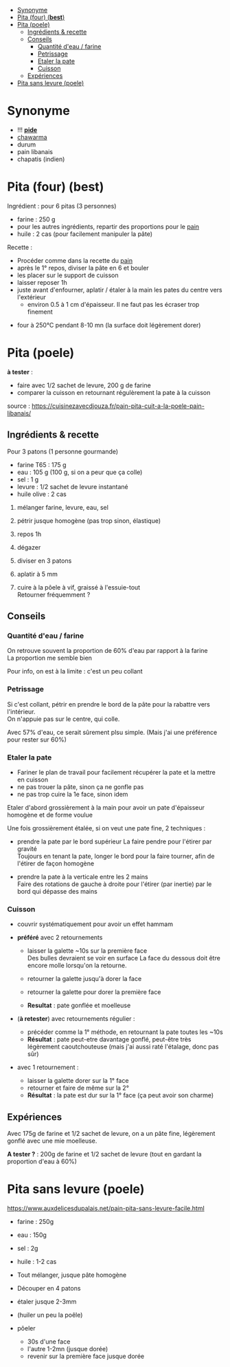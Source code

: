 
<!-- vim-markdown-toc GFM -->

* [Synonyme](#synonyme)
* [Pita (four) (**best**)](#pita-four-best)
* [Pita (poele)](#pita-poele)
    * [Ingrédients & recette](#ingrédients--recette)
    * [Conseils](#conseils)
        * [Quantité d'eau / farine](#quantité-deau--farine)
        * [Petrissage](#petrissage)
        * [Etaler la pate](#etaler-la-pate)
        * [Cuisson](#cuisson)
    * [Expériences](#expériences)
* [Pita sans levure (poele)](#pita-sans-levure-poele)

<!-- vim-markdown-toc -->

# Synonyme
- !!! **[pide](https://cuisinezavecdjouza.fr/recette-pain-a-kebab-maison)**
- [chawarma](https://cuisinezavecdjouza.fr/pain-au-yaourt-a-la-poele/)
- durum
- pain libanais
- chapatis (indien)


# Pita (four) (**best**)

Ingrédient : pour 6 pitas (3 personnes)
- farine : 250 g
- pour les autres ingrédients, repartir des proportions pour le [pain](pain.md#recette-ultime-best)
- huile  : 2 cas (pour facilement manipuler la pâte)

Recette :
- Procéder comme dans la recette du [pain](pain.md#recette-utime)
- après le 1° repos, diviser la pâte en 6 et bouler
- les placer sur le support de cuisson
- laisser reposer 1h
- juste avant d'enfourner, aplatir / étaler à la main les pates du centre vers l'extérieur 
    * environ 0.5 à 1 cm d'épaisseur. Il ne faut pas les écraser trop finement
* four à 250°C pendant 8-10 mn (la surface doit légèrement dorer)


# Pita (poele)

**à tester** :
- faire avec 1/2 sachet de levure, 200 g de farine
- comparer la cuisson en retournant régulèrement la pate à la cuisson

source : https://cuisinezavecdjouza.fr/pain-pita-cuit-a-la-poele-pain-libanais/

## Ingrédients & recette 

Pour 3 patons (1 personne gourmande)

- farine T65    : 175 g
- eau           : 105 g (100 g, si on a peur que ça colle)
- sel           : 1 g
- levure        : 1/2 sachet de levure instantané
- huile olive   : 2 cas


1. mélanger farine, levure, eau, sel
2. pétrir jusque homogène (pas trop sinon, élastique)
3. repos 1h

4. dégazer
5. diviser en 3 patons
6. aplatir à 5 mm

7. cuire à la pôele à vif, graissé à l'essuie-tout  
Retourner fréquemment ?

## Conseils

### Quantité d'eau / farine

On retrouve souvent la proportion de 60% d'eau par rapport à la farine  
La proportion me semble bien  

Pour info,  on est à la limite : c'est un peu collant


### Petrissage

Si c'est collant, pétrir en prendre le bord de la pâte pour la rabattre vers l'intérieur.  
On n'appuie pas sur le centre, qui colle.  

Avec 57% d'eau, ce serait sûrement plsu simple. (Mais j'ai une préférence pour rester sur 60%)

### Etaler la pate
- Fariner le plan de travail pour facilement récupérer la pate et la mettre en cuisson
- ne pas trouer la pâte, sinon ça ne gonfle pas
- ne pas trop cuire la 1e face, sinon idem

Etaler d'abord grossièrement à la main pour avoir un pate d'épaisseur homogène et de forme voulue

Une fois grossièrement étalée, si on veut une pate fine, 2 techniques :  
- prendre la pate par le bord supérieur
La faire pendre pour l'étirer par gravité  
Toujours en tenant la pate, longer le bord pour la faire tourner, afin de l'étirer de façon homogène

- prendre la pate à la verticale entre les 2 mains  
Faire des rotations de gauche à droite pour l'étirer (par inertie) par le bord qui dépasse des mains

### Cuisson

- couvrir systématiquement pour avoir un effet hammam

- **préféré** avec 2 retournements
    - laisser la galette ~10s sur la première face  
    Des bulles devraient se voir en surface
    La face du dessous doit être encore molle lorsqu'on la retourne. 
    - retourner la galette jusqu'à dorer la face
    - retourner la galette pour dorer la première face

    - **Resultat** : pate gonflée et moelleuse

- (**à retester**) avec retournements régulier :
    * précéder comme la 1° méthode, en retournant la pate toutes les ~10s
    * **Résultat** : pate peut-etre davantage gonflé, peut-être très légèrement caoutchouteuse (mais j'ai aussi raté l'étalage, donc pas sûr)

- avec 1 retournement :
    * laisser la galette dorer sur la 1° face
    * retourner et faire de même sur la 2°
    * **Résultat** : la pate est dur sur la 1° face (ça peut avoir son charme)


## Expériences

Avec 175g de farine et 1/2 sachet de levure, on a un pâte fine, légèrement gonflé avec une mie moelleuse.  

**A tester ?** : 200g de farine et 1/2 sachet de levure (tout en gardant la proportion d'eau à 60%)



# Pita sans levure (poele)

https://www.auxdelicesdupalais.net/pain-pita-sans-levure-facile.html

- farine    : 250g
- eau       : 150g
- sel       : 2g
- huile     : 1-2 cas

- Tout mélanger, jusque pâte homogène
- Découper en 4 patons
- étaler jusque 2-3mm
- (huiler un peu la poêle) 
- pôeler 
    - 30s d'une face
    - l'autre 1-2mn (jusque dorée)
    - revenir sur la première face jusque dorée



